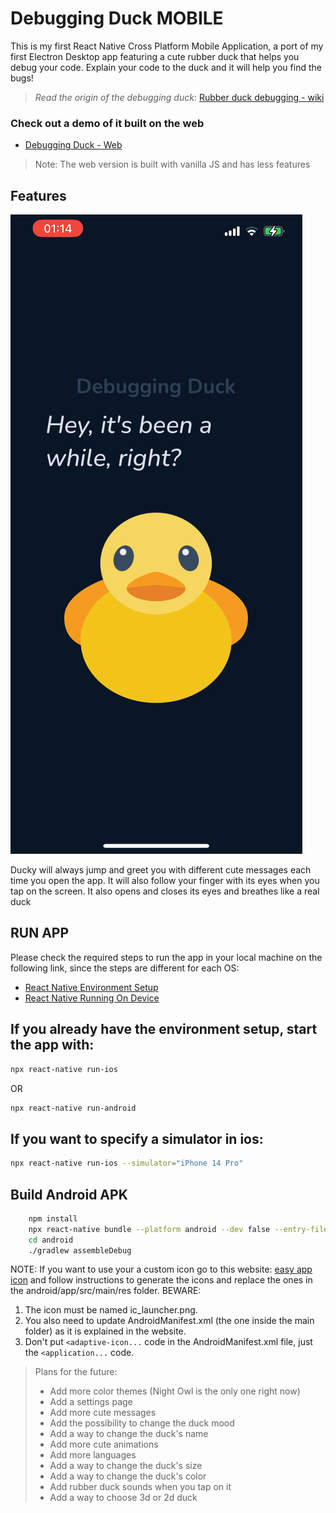 # Debugging Duck MOBILE

This is my first React Native Cross Platform Mobile Application, a port of my first Electron Desktop app featuring a cute rubber duck that helps you debug your code. Explain your code to the duck and it will help you find the bugs!

> _Read the origin of the debugging duck_: [Rubber duck debugging - wiki](https://en.wikipedia.org/wiki/Rubber_duck_debugging)

### **Check out a demo of it built on the web**

- [Debugging Duck - Web](https://emanuelefavero.github.io/debugging-duck-vanilla-js/)

> Note: The web version is built with vanilla JS and has less features

## Features

![screenshot](./screenshot.png 'screenshot')

Ducky will always jump and greet you with different cute messages each time you open the app. It will also follow your finger with its eyes when you tap on the screen. It also opens and closes its eyes and breathes like a real duck

## RUN APP

Please check the required steps to run the app in your local machine on the following link, since the steps are different for each OS:

- [React Native Environment Setup](https://reactnative.dev/docs/environment-setup)
- [React Native Running On Device](https://reactnative.dev/docs/running-on-device)

## If you already have the environment setup, start the app with:

```bash
npx react-native run-ios
```

OR

```bash
npx react-native run-android
```

## If you want to specify a simulator in ios:

```bash
npx react-native run-ios --simulator="iPhone 14 Pro"
```

## **Build Android APK**

```bash
    npm install
    npx react-native bundle --platform android --dev false --entry-file index.js --bundle-output android/app/src/main/assets/index.android.bundle --assets-dest android/app/src/main/res
    cd android
    ./gradlew assembleDebug
```

NOTE: If you want to use your a custom icon go to this website: [easy app icon](https://easyappicon.com/) and follow instructions to generate the icons and replace the ones in the android/app/src/main/res folder.
BEWARE:

1. The icon must be named ic_launcher.png.
2. You also need to update AndroidManifest.xml (the one inside the main folder) as it is explained in the website.
3. Don't put `<adaptive-icon...` code in the AndroidManifest.xml file, just the `<application...` code.

> Plans for the future:
>
> - Add more color themes (Night Owl is the only one right now)
> - Add a settings page
> - Add more cute messages
> - Add the possibility to change the duck mood
> - Add a way to change the duck's name
> - Add more cute animations
> - Add more languages
> - Add a way to change the duck's size
> - Add a way to change the duck's color
> - Add rubber duck sounds when you tap on it
> - Add a way to choose 3d or 2d duck
